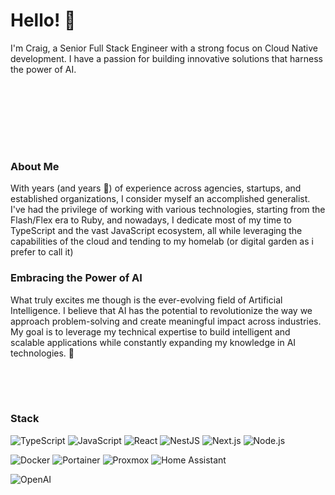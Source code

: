 # Hello! 👋

I'm Craig, a Senior Full Stack Engineer with a strong focus on Cloud Native development. I have a passion for building innovative solutions that harness the power of AI.

<div style="height: 100px;">&nbsp;</div>

### About Me

With years (and years 👴) of experience across agencies, startups, and established organizations, I consider myself an accomplished generalist. I've had the privilege of working with various technologies, starting from the Flash/Flex era to Ruby, and nowadays, I dedicate most of my time to TypeScript and the vast JavaScript ecosystem, all while leveraging the capabilities of the cloud and tending to my homelab (or digital garden as i prefer to call it)

### Embracing the Power of AI

What truly excites me though is the ever-evolving field of Artificial Intelligence. I believe that AI has the potential to revolutionize the way we approach problem-solving and create meaningful impact across industries. My goal is to leverage my technical expertise to build intelligent and scalable applications while constantly expanding my knowledge in AI technologies. 🤖

<div style="height: 50px;">&nbsp;</div>

### Stack

![TypeScript](https://img.shields.io/badge/-TypeScript-3178C6?logo=typescript&logoColor=white)
![JavaScript](https://img.shields.io/badge/-JavaScript-F7DF1E?logo=JavaScript&logoColor=333333)
![React](https://img.shields.io/badge/-React-61DAFB?logo=react&logoColor=white)
![NestJS](https://img.shields.io/badge/-NestJS-E0234E?logo=nestjs&logoColor=white)
![Next.js](https://img.shields.io/badge/-Next.js-000000?logo=next.js&logoColor=white)
![Node.js](https://img.shields.io/badge/-Node.js-339933?logo=node.js&logoColor=white)

![Docker](https://img.shields.io/badge/-Docker-2496ED?logo=docker&logoColor=white)
![Portainer](https://img.shields.io/badge/-Portainer-13B5EA?logo=portainer&logoColor=white)
![Proxmox](https://img.shields.io/badge/-Proxmox-E57000?logo=proxmox&logoColor=white)
![Home Assistant](https://img.shields.io/badge/-Home%20Assistant-41BDF5?logo=home-assistant&logoColor=white)

![OpenAI](https://img.shields.io/badge/-OpenAI-FF5500?logo=openai&logoColor=white)
